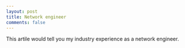 ```yaml
---
layout: post
title: Network engineer
comments: false
---
```

This artile would tell you my industry experience as a network engineer.



